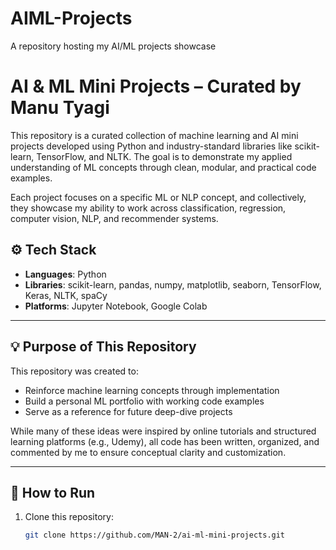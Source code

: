 # AIML-Projects
A repository hosting my AI/ML projects showcase

# AI & ML Mini Projects – Curated by Manu Tyagi

This repository is a curated collection of machine learning and AI mini projects developed using Python and industry-standard libraries like scikit-learn, TensorFlow, and NLTK. The goal is to demonstrate my applied understanding of ML concepts through clean, modular, and practical code examples.

Each project focuses on a specific ML or NLP concept, and collectively, they showcase my ability to work across classification, regression, computer vision, NLP, and recommender systems.


## ⚙️ Tech Stack

- **Languages**: Python
- **Libraries**: scikit-learn, pandas, numpy, matplotlib, seaborn, TensorFlow, Keras, NLTK, spaCy
- **Platforms**: Jupyter Notebook, Google Colab

---

## 💡 Purpose of This Repository

This repository was created to:
- Reinforce machine learning concepts through implementation
- Build a personal ML portfolio with working code examples
- Serve as a reference for future deep-dive projects

While many of these ideas were inspired by online tutorials and structured learning platforms (e.g., Udemy), all code has been written, organized, and commented by me to ensure conceptual clarity and customization.

---

## 🧪 How to Run

1. Clone this repository:
   ```bash
   git clone https://github.com/MAN-2/ai-ml-mini-projects.git
